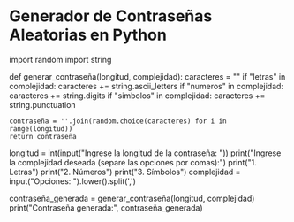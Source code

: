 # Generador de Contraseñas Aleatorias en Python


import random
import string

def generar_contraseña(longitud, complejidad):
    caracteres = ""
    if "letras" in complejidad:
        caracteres += string.ascii_letters
    if "numeros" in complejidad:
        caracteres += string.digits
    if "simbolos" in complejidad:
        caracteres += string.punctuation

    contraseña = ''.join(random.choice(caracteres) for i in range(longitud))
    return contraseña

longitud = int(input("Ingrese la longitud de la contraseña: "))
print("Ingrese la complejidad deseada (separe las opciones por comas):")
print("1. Letras")
print("2. Números")
print("3. Símbolos")
complejidad = input("Opciones: ").lower().split(',')

contraseña_generada = generar_contraseña(longitud, complejidad)
print("Contraseña generada:", contraseña_generada)
